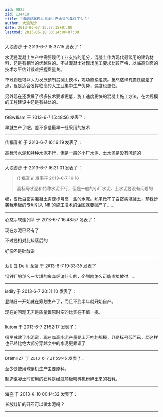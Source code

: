 ```yaml
---
aid: 9025
zid: 134410
title: "请问临高现在具备生产水泥的条件了么？"
author: 大浪淘沙
date: 2013-06-07 15:37:15+07:00
lastmod: 2013-06-10 00:14:00+07:00
---
```


大浪淘沙 于 2013-6-7 15:37:15 发表了：

水泥是混凝土生产中需要现代工业支持的组分，混凝土作为现代最常用的建筑材料，还是有相当的优越性的。不过混凝土对现场施工要求比较严格，以临高位面的技术水平估计很难把握质量关。

不过倒是可以大力发展预制混凝土技术，现场直接组装。虽然这样抗震性能差了点，但是适合发挥临高的大工业集中生产优势，速度也更快。

另外现在还发展了很多技术要求更低，施工速度更快的混凝土施工方法，在大规模的工程建设中还是有益处的。

---

t98william 于 2013-6-7 15:48:56 发表了：

早就生产了吧，差不多是最早一批采用的技术

---

传福音者 于 2013-6-7 16:16:19 发表了：

高标号水泥和特种水泥不行，但是一般的小厂水泥、土水泥是没有问题的

---

大浪淘沙 于 2013-6-7 16:21:01 发表了：

> 传福音者 发表于 2013-6-7 16:16
>
> 高标号水泥和特种水泥不行，但是一般的小厂水泥、土水泥是没有问题的

呃，要做自密实混凝土需要标号高一些的水泥。如果做不了自密实混凝土，那我抄袭我老板的专利引入 NB 的施工技术的企图就要破产了……

---

心慈手软谢列平 于 2013-6-7 16:48:57 发表了：

现在水泥已经有了

不过是相对比较落后的

好像不是硅酸盐

---

叐訁宜 De 糹彔葉 于 2013-6-7 19:33:39 发表了：

钢铁厂的那么一大堆的废弃炉渣什么的，企划院怎么可能直接放过……

---

isdily 于 2013-6-7 20:51:10 发表了：

登陆日一开始就在筹划生产了，而且不到半年就开始自产。

现在的问题无非是质量跟原时空的比实在不值一提。

---

liutom 于 2013-6-7 21:52:17 发表了：

很早就建了水泥窑，现在临高水泥产量是上万吨的规模，只是标号低而已，就这样也已经比绝大部分穿越文中的水泥更靠谱了

---

Brain1127 于 2013-6-7 21:59:45 发表了：

至少是使用球磨机生产主要原料。

制造混凝土时使用的石料是经过颚板粉碎机粉碎出来的石料。

---

海盗 于 2013-6-10 00:14:32 发表了：

长坡煤矿的矸石可以做水泥吗？

---
